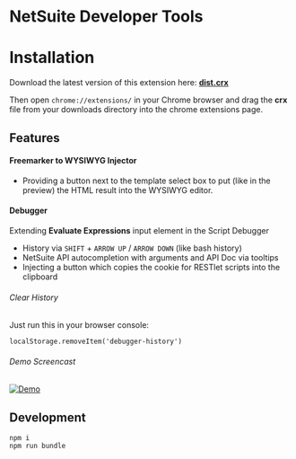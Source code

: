 # NetSuite Developer Tools

# Installation

Download the latest version of this extension here: __[dist.crx](./dist.crx)__

Then open `chrome://extensions/` in
your Chrome browser and drag the __crx__ file from your downloads directory into the chrome extensions page.

## Features

#### Freemarker to WYSIWYG Injector

- Providing a button next to the template select box to put (like in the preview)
the HTML result into the WYSIWYG editor.

#### Debugger

Extending __Evaluate Expressions__ input element in the Script Debugger

- History via `SHIFT` + `ARROW UP` / `ARROW DOWN` (like bash history)
- NetSuite API autocompletion with arguments and API Doc via tooltips
- Injecting a button which copies the cookie for RESTlet scripts into the clipboard

###### Clear History
Just run this in your browser console:

```
localStorage.removeItem('debugger-history')
```

###### Demo Screencast
[![Demo](http://img.youtube.com/vi/1x8QxyyGy_c/0.jpg)](https://www.youtube.com/watch?v=1x8QxyyGy_c)


## Development

```
npm i
npm run bundle
```
